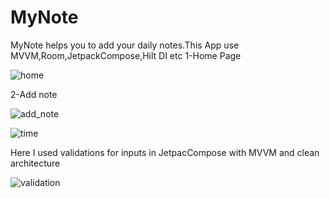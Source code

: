# MyNote
MyNote helps you to add your daily notes.This App use MVVM,Room,JetpackCompose,Hilt DI etc
1-Home Page

![home](https://github.com/HusseinKamal/MyNote/assets/29864161/c810e01e-4780-45ee-81f4-62315c8db579)

2-Add note

![add_note](https://github.com/HusseinKamal/MyNote/assets/29864161/1b54aa7f-391c-4509-b5e3-45387b384f9d)

![time](https://github.com/HusseinKamal/MyNote/assets/29864161/2f65309a-ce5a-413d-9d99-a075944e2009)


Here I used validations for inputs in JetpacCompose with MVVM and clean architecture 

![validation](https://github.com/HusseinKamal/MyNote/assets/29864161/40599c49-7abd-454d-84c3-f60acf574745)
